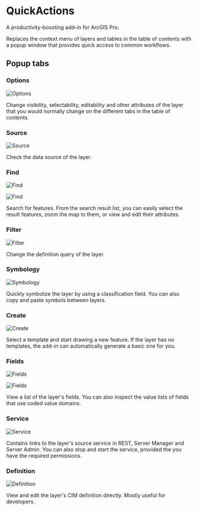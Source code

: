 # QuickActions

A productivity-boosting add-in for ArcGIS Pro.

Replaces the context menu of layers and tables in the table of contents with a popup window that provides quick access to common workflows.

## Popup tabs

### Options

![Options](docs/tabs-options.png)

Change visibility, selectability, editability and other attributes of the layer that you would normally change on the different tabs in the table of contents.

### Source

![Source](docs/tabs-source.png)

Check the data source of the layer.

### Find

![Find](docs/tabs-find-1.png)

![Find](docs/tabs-find-2.png)

Search for features. From the search result list, you can easily select the result features, zoom the map to them, or view and edit their attributes.

### Filter

![Filter](docs/tabs-filter.png)

Change the definition query of the layer.

### Symbology

![Symbology](docs/tabs-symbology.png)

Quickly symbolize the layer by using a classification field. You can also copy and paste symbols between layers.

### Create

![Create](docs/tabs-create.png)

Select a template and start drawing a new feature. If the layer has no templates, the add-in can automatically generate a basic one for you.

### Fields

![Fields](docs/tabs-fields-1.png)

![Fields](docs/tabs-fields-2.png)

View a list of the layer's fields. You can also inspect the value lists of fields that use coded value domains.

### Service

![Service](docs/tabs-service.png)

Contains links to the layer's source service in REST, Server Manager and Server Admin. You can also stop and start the service, provided the you have the required permissions.

### Definition

![Definition](docs/tabs-definition.png)

View and edit the layer's CIM definition directly. Mostly useful for developers.
